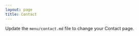 ```yaml
---
layout: page
title: Contact
---
```


Update the `menu/contact.md` file to change your Contact page.
